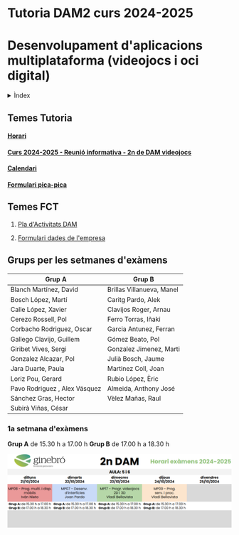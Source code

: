 # Tutoria DAM2 curs 2024-2025

# Desenvolupament d'aplicacions multiplataforma (videojocs i oci digital)

<details><summary>Ìndex</summary>
<hr>

### **1.** [Temes tutoria](#temes-tutoria)

### **2.** [Temes FCT](#temes-fct)

### **3.** [Grups per les setmanes d'exàmens](#grups-per-les-setmanes-dexàmens)

#### &nbsp;&nbsp;&nbsp;&nbsp;&nbsp;&nbsp;  **3.1.** [1a setmana d'exàmens](#1a-setmana-dexàmens)

<hr>
</details>

## Temes Tutoria

#### [Horari](./horari-dam2-2024-2025.pdf)

#### [Curs 2024-2025 - Reunió informativa - 2n de DAM videojocs](./reunio-families-dam2-curs-2024-2025.pdf)

#### [Calendari](https://calendar.google.com/calendar/embed?src=c_0fdb75ac4a12020449ceee819dd9100fa7216a5b580b8b49064a3ec58135d5b4%40group.calendar.google.com&ctz=Europe%2FMadrid)

#### [Formulari pica-pica](https://forms.gle/ZehDY8qG8WpdgQUv7)

## Temes FCT

1. [Pla d'Activitats DAM](pla-d-activitats-dam.pdf)

1. [Formulari dades de l'empresa](https://docs.google.com/forms/d/1SP3yrdzbV2eXbzPK0fYHxTcMViiIIRzJzUUWpru14T4)


## Grups per les setmanes d'exàmens

|**Grup A**|**Grup B**|
|----|----|
|Blanch Martínez, David	| Brillas Villanueva, Manel|
|Bosch López, Martí	| Caritg Pardo, Alek|
|Calle López, Xavier	| Clavijos Roger, Arnau|
|Cerezo Rossell, Pol	| Ferro Torras, Iñaki|
|Corbacho Rodriguez, Oscar	| Garcia Antunez, Ferran|
|Gallego Clavijo, Guillem	| Gómez Beato, Pol|
|Giribet Vives, Sergi	| Gonzalez Jimenez, Marti|
|Gonzalez Alcazar, Pol	| Julià Bosch, Jaume|
|Jara Duarte, Paula	| Martinez Coll, Joan|
|Loriz Pou, Gerard	| Rubio López, Èric|
|Pavo Rodriguez , Alex	Vásquez | Almeida, Anthony José|
|Sánchez Gras, Hector	| Vèlez Mañas, Raul|
|Subirà Viñas, César	| |



### 1a setmana d'exàmens

**Grup A** de 15.30 h a 17.00 h       **Grup B** de 17.00 h a 18.30 h

![alt text](horari-dam2-1a-setmana-examens.png)